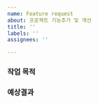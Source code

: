 ```yaml
---
name: Feature request
about: 프로젝트 기능추가 및 개선
title: ''
labels: ''
assignees: ''

---
```


### 작업 목적

### 예상결과
